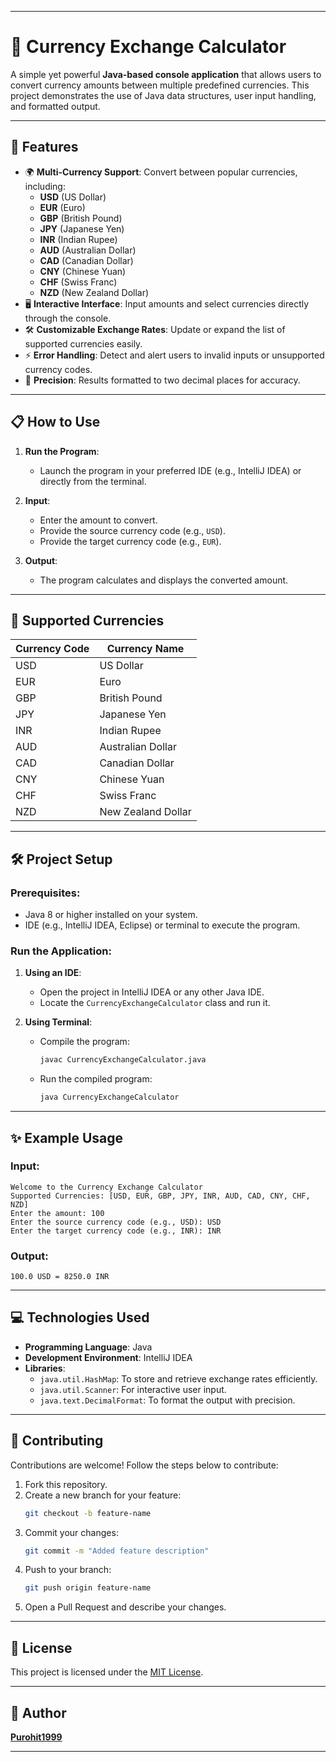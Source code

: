 

---

# 🌟 Currency Exchange Calculator

A simple yet powerful **Java-based console application** that allows users to convert currency amounts between multiple predefined currencies. This project demonstrates the use of Java data structures, user input handling, and formatted output.

---

## 🚀 Features

- 🌍 **Multi-Currency Support**: Convert between popular currencies, including:
  - **USD** (US Dollar)
  - **EUR** (Euro)
  - **GBP** (British Pound)
  - **JPY** (Japanese Yen)
  - **INR** (Indian Rupee)
  - **AUD** (Australian Dollar)
  - **CAD** (Canadian Dollar)
  - **CNY** (Chinese Yuan)
  - **CHF** (Swiss Franc)
  - **NZD** (New Zealand Dollar)
- 🖥️ **Interactive Interface**: Input amounts and select currencies directly through the console.
- 🛠️ **Customizable Exchange Rates**: Update or expand the list of supported currencies easily.
- ⚡ **Error Handling**: Detect and alert users to invalid inputs or unsupported currency codes.
- 🎯 **Precision**: Results formatted to two decimal places for accuracy.

---

## 📋 How to Use

1. **Run the Program**:
   - Launch the program in your preferred IDE (e.g., IntelliJ IDEA) or directly from the terminal.

2. **Input**:
   - Enter the amount to convert.
   - Provide the source currency code (e.g., `USD`).
   - Provide the target currency code (e.g., `EUR`).

3. **Output**:
   - The program calculates and displays the converted amount.

---

## 💱 Supported Currencies

| Currency Code | Currency Name         |
|---------------|-----------------------|
| USD           | US Dollar            |
| EUR           | Euro                 |
| GBP           | British Pound        |
| JPY           | Japanese Yen         |
| INR           | Indian Rupee         |
| AUD           | Australian Dollar    |
| CAD           | Canadian Dollar      |
| CNY           | Chinese Yuan         |
| CHF           | Swiss Franc          |
| NZD           | New Zealand Dollar   |

---

## 🛠️ Project Setup

### Prerequisites:
- Java 8 or higher installed on your system.
- IDE (e.g., IntelliJ IDEA, Eclipse) or terminal to execute the program.


### Run the Application:
1. **Using an IDE**:
   - Open the project in IntelliJ IDEA or any other Java IDE.
   - Locate the `CurrencyExchangeCalculator` class and run it.

2. **Using Terminal**:
   - Compile the program:
     ```bash
     javac CurrencyExchangeCalculator.java
     ```
   - Run the compiled program:
     ```bash
     java CurrencyExchangeCalculator
     ```

---

## ✨ Example Usage

### Input:
```
Welcome to the Currency Exchange Calculator
Supported Currencies: [USD, EUR, GBP, JPY, INR, AUD, CAD, CNY, CHF, NZD]
Enter the amount: 100
Enter the source currency code (e.g., USD): USD
Enter the target currency code (e.g., INR): INR
```

### Output:
```
100.0 USD = 8250.0 INR
```

---

## 💻 Technologies Used

- **Programming Language**: Java
- **Development Environment**: IntelliJ IDEA
- **Libraries**:
  - `java.util.HashMap`: To store and retrieve exchange rates efficiently.
  - `java.util.Scanner`: For interactive user input.
  - `java.text.DecimalFormat`: To format the output with precision.

---

## 🤝 Contributing

Contributions are welcome! Follow the steps below to contribute:

1. Fork this repository.
2. Create a new branch for your feature:
   ```bash
   git checkout -b feature-name
   ```
3. Commit your changes:
   ```bash
   git commit -m "Added feature description"
   ```
4. Push to your branch:
   ```bash
   git push origin feature-name
   ```
5. Open a Pull Request and describe your changes.

---

## 📜 License

This project is licensed under the [MIT License](LICENSE).

---

## 👤 Author

**[Purohit1999](https://github.com/Purohit1999)**  

---

